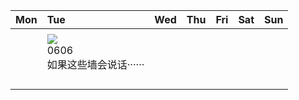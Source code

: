 | Mon   | Tue                                                                                                                                                                           | Wed   | Thu   | Fri   | Sat   | Sun   |
|:------|:------------------------------------------------------------------------------------------------------------------------------------------------------------------------------|:------|:------|:------|:------|:------|
|       |                                                                                                                                                                               |       |       |       |       |       |
|       | [![](https://www.bing.com/th?id=OHR.ChacoCulture_ZH-CN2098865361_320x240.jpg)](https://www.bing.com/th?id=OHR.ChacoCulture_ZH-CN2098865361_UHD.jpg)<br>0606<br>如果这些墙会说话······ |       |       |       |       |       |
|       |                                                                                                                                                                               |       |       |       |       |       |
|       |                                                                                                                                                                               |       |       |       |       |       |
|       |                                                                                                                                                                               |       |       |       |       |       |
|       |                                                                                                                                                                               |       |       |       |       |       |